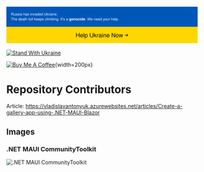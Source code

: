 [![Stand With Ukraine](https://raw.githubusercontent.com/vshymanskyy/StandWithUkraine/main/banner2-direct.svg)](https://stand-with-ukraine.pp.ua)

[![Stand With Ukraine](https://img.shields.io/badge/made_in-ukraine-ffd700.svg?labelColor=0057b7)](https://stand-with-ukraine.pp.ua)

[![Buy Me A Coffee](https://cdn.buymeacoffee.com/buttons/v2/default-blue.png)](https://www.buymeacoffee.com/vlad.antonyuk){width=200px}

# Repository Contributors

Article: https://vladislavantonyuk.azurewebsites.net/articles/Create-a-gallery-app-using-.NET-MAUI-Blazor

## Images

### .NET MAUI CommunityToolkit

![.NET MAUI CommunityToolkit](https://ik.imagekit.io/VladislavAntonyuk/vladislavantonyuk/articles/Repository-Contributors.png)